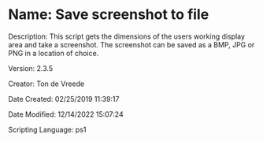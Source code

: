 ﻿# Name: Save screenshot to file

Description: This script gets the dimensions of the users working display area and take a screenshot. The screenshot can be saved as a BMP, JPG or PNG in a location of choice.

Version: 2.3.5

Creator: Ton de Vreede

Date Created: 02/25/2019 11:39:17

Date Modified: 12/14/2022 15:07:24

Scripting Language: ps1

